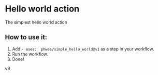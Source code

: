 # Hello world action 
The simplest hello world action

## How to use it: 
1. Add `- uses:  phwes/simple_hello_world@v1` as a step in your workflow.
2. Run the workflow.
3. Done!


v3

